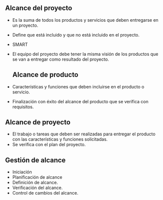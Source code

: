 
## Alcance del proyecto

- Es la suma de todos los productos y servicios que deben entregarse en un proyecto.
- Define que está incluido y que no está incluido en el proyecto.
- SMART
- El equipo del proyecto debe tener la misma visión de los productos que se van a entregar como resultado del proyecto.


	## Alcance de producto

- Características y funciones que deben incluirse en el producto o servicio.
- Finalización con éxito del alcance del producto que se verifica con requisitos.

## Alcance de proyecto

- El trabajo o tareas que deben ser realizadas para entregar el producto con las características y funciones solicitadas.
- Se verifica con el plan del proyecto.

## Gestión de alcance

- Iniciación
- Planificación de alcance
- Definición de alcance.
- Verificación del alcance.
- Control de cambios del alcance.

